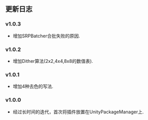 ## 更新日志

### v1.0.3
* 增加SRPBatcher合批失败的原因.

### v1.0.2
* 增加Dither算法(2x2,4x4,8x8的数值表).

### v1.0.1
* 增加4种去色的写法.

### v1.0.0
* 经过长时间的迭代，首次将插件放置在UnityPackageManager上.

